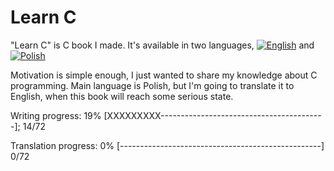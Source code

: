 # Learn C

"Learn C" is C book I made. It's available in two languages, [![English](https://github.com/kspalaiologos/LearnC/raw/master/common/english.bmp "English")](English) and [![Polish](https://github.com/kspalaiologos/LearnC/raw/master/common/polish.bmp "Polish")](Polish)
 
Motivation is simple enough, I just wanted to share my knowledge about C programming.
Main language is Polish, but I'm going to translate it to English, when this book will reach some serious state.

Writing progress: 19% [XXXXXXXXX-----------------------------------------]; 14/72

Translation progress: 0% [--------------------------------------------------] 0/72
